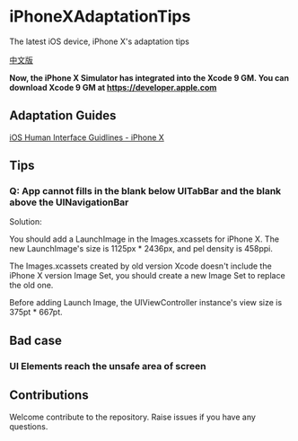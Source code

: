 # iPhoneXAdaptationTips
The latest iOS device, iPhone X's adaptation tips

[中文版](https://github.com/talisk/iPhoneXAdaptationTips/blob/master/CHINESE.md)

**Now, the iPhone X Simulator has integrated into the Xcode 9 GM. You can download Xcode 9 GM at https://developer.apple.com**

## Adaptation Guides

[iOS Human Interface Guidlines - iPhone X](https://developer.apple.com/ios/human-interface-guidelines/overview/iphone-x/)

## Tips

### Q: App cannot fills in the blank below UITabBar and the blank above the UINavigationBar

Solution:

You should add a LaunchImage in the Images.xcassets for iPhone X. The new LaunchImage's size is 1125px * 2436px, and pel density is 458ppi.

The Images.xcassets created by old version Xcode doesn't include the iPhone X version Image Set, you should create a new Image Set to replace the old one.

Before adding Launch Image, the UIViewController instance's view size is 375pt * 667pt.

## Bad case

### UI Elements reach the unsafe area of screen



## Contributions

Welcome contribute to the repository. Raise issues if you have any questions.
